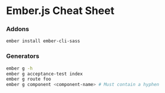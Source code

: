# Ember.js Cheat Sheet

### Addons

```sh
ember install ember-cli-sass
```

### Generators

```sh
ember g -h
ember g acceptance-test index
ember g route foo
ember g component <component-name> # Must contain a hyphen
```
